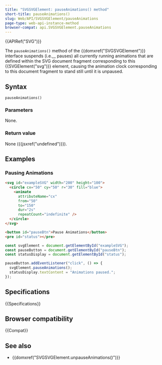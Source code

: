 ```yaml
---
title: "SVGSVGElement: pauseAnimations() method"
short-title: pauseAnimations()
slug: Web/API/SVGSVGElement/pauseAnimations
page-type: web-api-instance-method
browser-compat: api.SVGSVGElement.pauseAnimations
---
```


{{APIRef("SVG")}}

The `pauseAnimations()` method of the {{domxref("SVGSVGElement")}} interface suspends (i.e.,,, pauses) all currently running animations that are defined within the SVG document fragment corresponding to this {{SVGElement("svg")}} element, causing the animation clock corresponding to this document fragment to stand still until it is unpaused.

## Syntax

```js-nolint
pauseAnimations()
```

### Parameters

None.

### Return value

None ({{jsxref("undefined")}}).

## Examples

### Pausing Animations

```html
<svg id="exampleSVG" width="200" height="100">
  <circle cx="50" cy="50" r="30" fill="blue">
    <animate
      attributeName="cx"
      from="50"
      to="150"
      dur="2s"
      repeatCount="indefinite" />
  </circle>
</svg>

<button id="pauseBtn">Pause Animations</button>
<pre id="status"></pre>
```

```js
const svgElement = document.getElementById("exampleSVG");
const pauseButton = document.getElementById("pauseBtn");
const statusDisplay = document.getElementById("status");

pauseButton.addEventListener("click", () => {
  svgElement.pauseAnimations();
  statusDisplay.textContent = "Animations paused.";
});
```

## Specifications

{{Specifications}}

## Browser compatibility

{{Compat}}

## See also

- {{domxref("SVGSVGElement.unpauseAnimations()")}}
